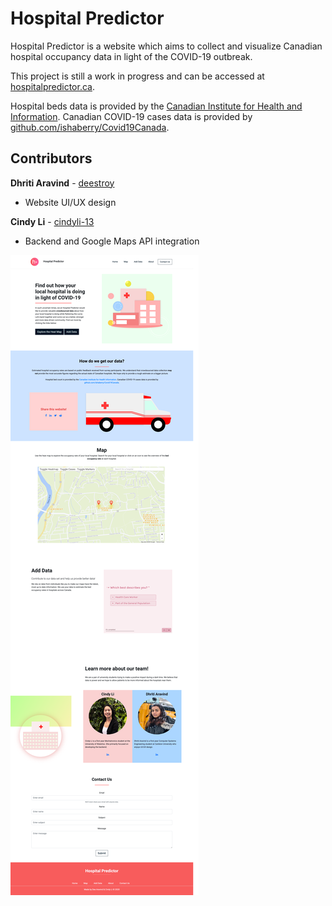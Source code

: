 # Hospital Predictor

Hospital Predictor is a website which aims to collect and visualize Canadian hospital occupancy data in light of the COVID-19 outbreak.

This project is still a work in progress and can be accessed at [hospitalpredictor.ca](https://www.hospitalpredictor.ca).

Hospital beds data is provided by the [Canadian Institute for Health and Information](cihi.ca/en/covid-19-resources).
Canadian COVID-19 cases data is provided by [github.com/ishaberry/Covid19Canada](https://github.com/ishaberry/Covid19Canada).

## Contributors
**Dhriti Aravind** - [deestroy](https://github.com/deestroy)
* Website UI/UX design

**Cindy Li** - [cindyli-13](https://github.com/cindyli-13)
* Backend and Google Maps API integration

![Full Screenshot of hospitalpredictor.ca](https://github.com/deestroy/HospitalPredictor/blob/master/screenshots/screen.png)
